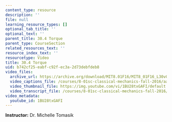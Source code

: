 ```yaml
---
content_type: resource
description: ''
file: null
learning_resource_types: []
optional_tab_title: ''
optional_text: ''
parent_title: 30.4 Torque
parent_type: CourseSection
related_resources_text: ''
resource_index_text: ''
resourcetype: Video
title: 30.4 Torque
uid: b742cf25-eabf-c92f-ec3a-2d73debfdeb8
video_files:
  archive_url: https://archive.org/download/MIT8.01F16/MIT8_01F16_L30v04_360p.mp4
  video_captions_file: /courses/8-01sc-classical-mechanics-fall-2016/aa5ba100eca25b728e56040128de6512_1BU28txGAFI.vtt
  video_thumbnail_file: https://img.youtube.com/vi/1BU28txGAFI/default.jpg
  video_transcript_file: /courses/8-01sc-classical-mechanics-fall-2016/cf03c05682d1451bc928a4dba047b705_1BU28txGAFI.pdf
video_metadata:
  youtube_id: 1BU28txGAFI
---
```


**Instructor:** Dr. Michelle Tomasik